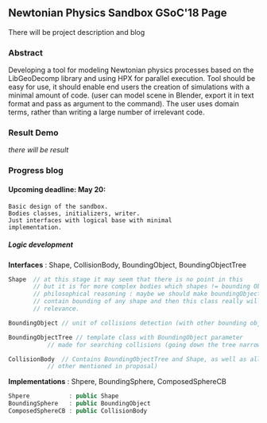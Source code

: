 ## Newtonian Physics Sandbox GSoC'18 Page

There will be project description and blog

### Abstract
Developing a tool for modeling Newtonian physics processes based
on the LibGeoDecomp library and using HPX for parallel execution.
Tool should be easy for use, it should enable end users the 
creation of simulations with a minimal amount of code. (user can
model scene in Blender, export it in text format and pass as 
argument to the command). The user uses domain terms, rather than 
writing a large number of irrelevant code.

### Result Demo
 _there will be result_

### Progress blog

#### Upcoming deadline: May 20:
```
Basic design of the sandbox. 
Bodies classes, initializers, writer. 
Just interfaces with logical base with minimal 
implementation.
``` 
##### Logic development

**Interfaces** : Shape, CollisionBody, BoundingObject, BoundingObjectTree
```c++
Shape  // at this stage it may seem that there is no point in this
       // but it is for more complex bodies which shapes != bounding Objects
       // philosophical reasoning : maybe we should make boundingObjectTree 		
       // contain bounding of any shape and then this class really will lose
       // relevance.

BoundingObject // unit of collisions detection (with other bounding objects)

BoundingObjectTree // template class with BoundingObject parameter
		   // made for searching collisions (going down the tree narrowing the margin of error)       

CollisionBody  // Contains BoundingObjectTree and Shape, as well as all physical quantities (e.g. velocity, pos and
	       // other mentioned in proposal)
```
**Implementations** : Shpere, BoundingSphere, ComposedSphereCB
```c++
Shpere           : public Shape
BoundingSphere   : public BoundingObject 
ComposedSphereCB : public CollisionBody
```
